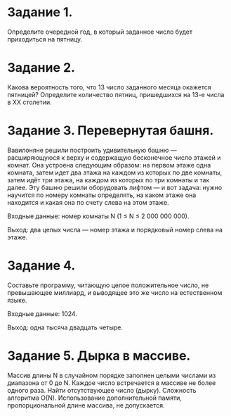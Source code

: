 # Задание 1.

Определите очередной год, в который заданное число будет приходиться на пятницу.


# Задание 2.

Какова вероятность того, что 13 число заданного месяца окажется пятницей? Определите количество пятниц, пришедшихся на 13-е числа в XX столетии.


# Задание 3. Перевернутая башня. 

Вавилоняне решили построить удивительную башню — расширяющуюся к верху и содержащую бесконечное число этажей и комнат. Она устроена следующим образом: на первом этаже одна комната, затем идет два этажа на каждом из которых по две комнаты, затем идёт три этажа, на каждом из которых по три комнаты и так далее. Эту башню решили оборудовать лифтом — и вот задача: нужно научится по номеру комнаты определять, на каком этаже она находится и какая она по счету слева на этом этаже.

Входные данные: номер комнаты N (1 ≤ N ≤ 2 000 000 000).

Выход: два целых числа — номер этажа и порядковый номер слева на этаже.

# Задание 4.

Составьте программу, читающую целое положительное число, не превышающее миллиард, и выводящее это же число на естественном языке.

Входные данные: 1024.

Выход: одна тысяча двадцать четыре.

# Задание 5. Дырка в массиве. 

Массив длины N в случайном порядке заполнен целыми числами из диапазона от 0 до N. Каждое число встречается в массиве не более одного раза. Найти отсутствующее число (дырку). Сложность алгоритма O(N). Использование дополнительной памяти, пропорциональной длине массива, не допускается.
